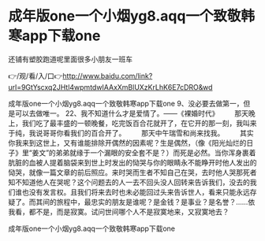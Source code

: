 # 成年版one一个小烟yg8.aqq一个致敬韩寒app下载one
还铺有塑胶跑道呢里面很多小朋友一班车

👉/观/看/入/口👉http://www.baidu.com/link?url=9GtYscxq2JHtl4wpmtdwIAAxXmBlUXzKrLhK6E7cDRO&wd

成年版one一个小烟yg8.aqq一个致敬韩寒app下载one	9、没必要去做第一，但是可以去做唯一。
	22、我不知道什么才是爱情了。——《裸婚时代》
　　那天晚上，我们吃了最丰盛的一顿晚餐，吃完饭百合花就开了，在它开的那一刻，我叫来于纯，我说哥哥你看我们的百合开了。
　　那天中午瑞雪和尚来找我。
　　其实你我来到这世上，又有谁能排除开偶然的因素呢？生是偶然，（像《阳光灿烂的日子》里“姜文”的弟弟就缘于一个漏眼的安全套不是？）而死是必然。当你浑身裹着肮脏的血被人提着脑袋来到世上时发出的恸哭与你的眼睛永不能睁开时他人发出的恸哭，就像一篇文章的前后照应。来时哭而生者不知自己在哭，去时他人哭那死者知不知道他人在哭呢？这个问题去的人一去不回头没人回转来告诉我们，没去的我们谁也没有发言权。且我们将来去时也未必能回过头来告诉世人，看来只能永远存疑了。而其间的旅程中，最忠实的朋友是谁呢？是金钱？是事业？是名誉？……依我看，都不是，而是寂寞。试问世间哪个人不是寂寞地来，又寂寞地去？

成年版one一个小烟yg8.aqq一个致敬韩寒app下载one
